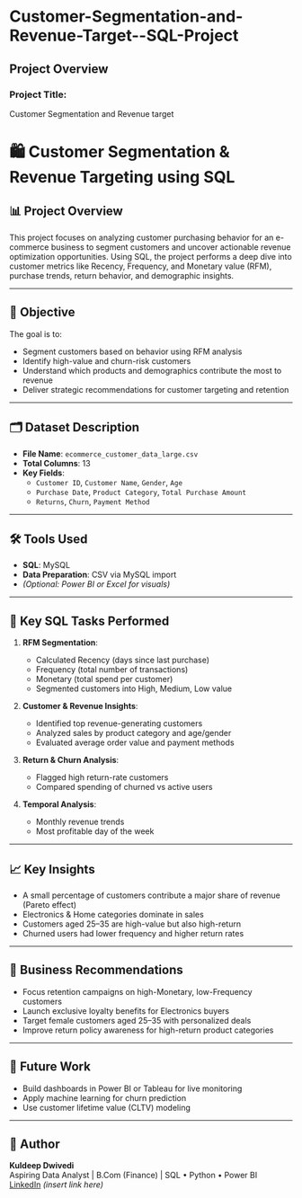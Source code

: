 # Customer-Segmentation-and-Revenue-Target--SQL-Project

## Project Overview
### Project Title:
Customer Segmentation and Revenue target

# 🛍️ Customer Segmentation & Revenue Targeting using SQL

## 📊 Project Overview

This project focuses on analyzing customer purchasing behavior for an e-commerce business to segment customers and uncover actionable revenue optimization opportunities. Using SQL, the project performs a deep dive into customer metrics like Recency, Frequency, and Monetary value (RFM), purchase trends, return behavior, and demographic insights.

---

## 🎯 Objective

The goal is to:
- Segment customers based on behavior using RFM analysis
- Identify high-value and churn-risk customers
- Understand which products and demographics contribute the most to revenue
- Deliver strategic recommendations for customer targeting and retention

---

## 🗂️ Dataset Description

- **File Name**: `ecommerce_customer_data_large.csv`
- **Total Columns**: 13
- **Key Fields**:
  - `Customer ID`, `Customer Name`, `Gender`, `Age`
  - `Purchase Date`, `Product Category`, `Total Purchase Amount`
  - `Returns`, `Churn`, `Payment Method`

---

## 🛠️ Tools Used

- **SQL**: MySQL
- **Data Preparation**: CSV via MySQL import
- *(Optional: Power BI or Excel for visuals)*

---

## 🧪 Key SQL Tasks Performed

1. **RFM Segmentation**:
   - Calculated Recency (days since last purchase)
   - Frequency (total number of transactions)
   - Monetary (total spend per customer)
   - Segmented customers into High, Medium, Low value

2. **Customer & Revenue Insights**:
   - Identified top revenue-generating customers
   - Analyzed sales by product category and age/gender
   - Evaluated average order value and payment methods

3. **Return & Churn Analysis**:
   - Flagged high return-rate customers
   - Compared spending of churned vs active users

4. **Temporal Analysis**:
   - Monthly revenue trends
   - Most profitable day of the week

---

## 📈 Key Insights

- A small percentage of customers contribute a major share of revenue (Pareto effect)
- Electronics & Home categories dominate in sales
- Customers aged 25–35 are high-value but also high-return
- Churned users had lower frequency and higher return rates

---

## 🧠 Business Recommendations

- Focus retention campaigns on high-Monetary, low-Frequency customers
- Launch exclusive loyalty benefits for Electronics buyers
- Target female customers aged 25–35 with personalized deals
- Improve return policy awareness for high-return product categories

---

## 🚀 Future Work

- Build dashboards in Power BI or Tableau for live monitoring
- Apply machine learning for churn prediction
- Use customer lifetime value (CLTV) modeling

---

## 👤 Author

**Kuldeep Dwivedi**  
Aspiring Data Analyst | B.Com (Finance) | SQL • Python • Power BI  
[LinkedIn](https://www.linkedin.com/) *(insert link here)*


